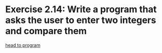 # Exercise 2.14: Write a program that asks the user to enter two integers and compare them

[head to program ](02_14.cpp)
